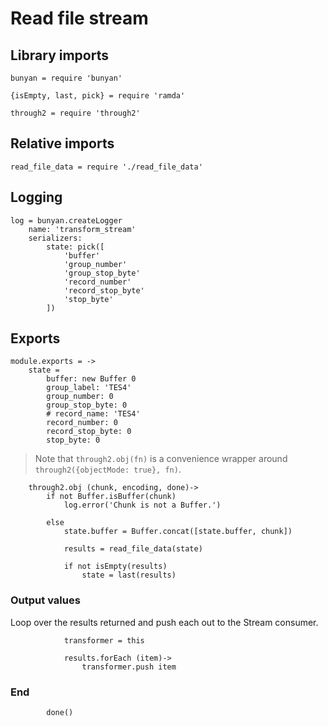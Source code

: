 # Read file stream

## Library imports

	bunyan = require 'bunyan'

	{isEmpty, last, pick} = require 'ramda'

	through2 = require 'through2'


## Relative imports

	read_file_data = require './read_file_data'


## Logging

	log = bunyan.createLogger
		name: 'transform_stream'
		serializers:
			state: pick([
				'buffer'
				'group_number'
				'group_stop_byte'
				'record_number'
				'record_stop_byte'
				'stop_byte'
			])


## Exports

	module.exports = ->
		state =
			buffer: new Buffer 0
			group_label: 'TES4'
			group_number: 0
			group_stop_byte: 0
			# record_name: 'TES4'
			record_number: 0
			record_stop_byte: 0
			stop_byte: 0

> Note that `through2.obj(fn)` is a convenience wrapper around `through2({objectMode: true}, fn)`.

		through2.obj (chunk, encoding, done)->
			if not Buffer.isBuffer(chunk)
				log.error('Chunk is not a Buffer.')

			else
				state.buffer = Buffer.concat([state.buffer, chunk])

				results = read_file_data(state)

				if not isEmpty(results)
					state = last(results)


### Output values

Loop over the results returned and push each out to the Stream consumer.

				transformer = this

				results.forEach (item)->
					transformer.push item


### End

			done()

